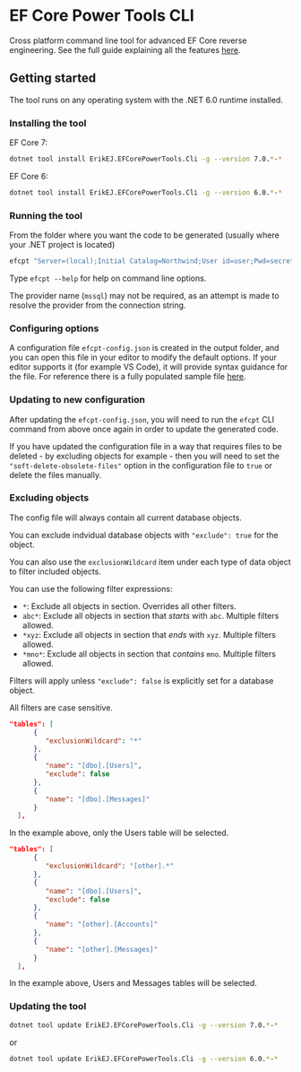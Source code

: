 # EF Core Power Tools CLI

Cross platform command line tool for advanced EF Core reverse engineering. See the full guide explaining all the features [here](https://github.com/ErikEJ/EFCorePowerTools/wiki/Reverse-Engineering).

## Getting started

The tool runs on any operating system with the .NET 6.0 runtime installed.

### Installing the tool

EF Core 7:

```bash
dotnet tool install ErikEJ.EFCorePowerTools.Cli -g --version 7.0.*-*
```

EF Core 6:

```bash
dotnet tool install ErikEJ.EFCorePowerTools.Cli -g --version 6.0.*-*
```

### Running the tool 

From the folder where you want the code to be generated (usually where your .NET project is located)

```bash
efcpt "Server=(local);Initial Catalog=Northwind;User id=user;Pwd=secret123;Encrypt=false" mssql
```

Type `efcpt --help` for help on command line options.

The provider name (`mssql`) may not be required, as an attempt is made to resolve the provider from the connection string.

### Configuring options

A configuration file `efcpt-config.json` is created in the output folder, and you can open this file in your editor to modify the default options. If your editor supports it (for example VS Code), it will provide syntax guidance for the file. For reference there is a fully populated sample file [here](https://github.com/ErikEJ/EFCorePowerTools/blob/master/samples/efcpt-config.json).

### Updating to new configuration

After updating the `efcpt-config.json`, you will need to run the `efcpt` CLI command from above once again in order to update the generated code.

If you have updated the configuration file in a way that requires files to be deleted - by excluding objects for example - then you will need to set the `"soft-delete-obsolete-files"` option in the configuration file to `true` or delete the files manually.

### Excluding objects

The config file will always contain all current database objects. 

You can exclude indvidual database objects with `"exclude": true` for the object.

You can also use the `exclusionWildcard` item under each type of data object to filter included objects. 

You can use the following filter expressions:

- `*`: Exclude all objects in section. Overrides all other filters.
- `abc*`: Exclude all objects in section that *starts* with `abc`. Multiple filters allowed.
- `*xyz`: Exclude all objects in section that *ends* with `xyz`. Multiple filters allowed.
- `*mno*`: Exclude all objects in section that *contains* `mno`. Multiple filters allowed.

Filters will apply unless `"exclude": false` is explicitly set for a database object.

All filters are case sensitive.

```json
"tables": [
      {
         "exclusionWildcard": "*"
      },
      {
         "name": "[dbo].[Users]",
         "exclude": false
      },
      {
         "name": "[dbo].[Messages]"
      }
  ],
```

In the example above, only the Users table will be selected.

```json
"tables": [
      {
         "exclusionWildcard": "[other].*"
      },
      {
         "name": "[dbo].[Users]",
         "exclude": false
      },
      {
         "name": "[other].[Accounts]"
      },      
      {
         "name": "[other].[Messages]"
      }
  ],
```
In the example above, Users and Messages tables will be selected.

### Updating the tool

```bash
dotnet tool update ErikEJ.EFCorePowerTools.Cli -g --version 7.0.*-*
```

or

```bash
dotnet tool update ErikEJ.EFCorePowerTools.Cli -g --version 6.0.*-*
```
